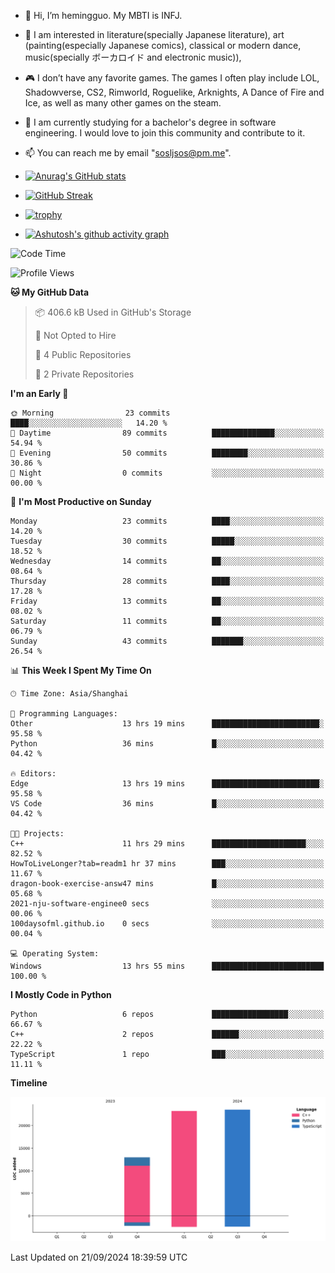 - 👋 Hi, I’m hemingguo. My MBTI is INFJ.
- 🎨 I am interested in literature(specially Japanese literature), art (painting(especially Japanese comics), classical or modern dance, music(specially ボーカロイド and electronic music)),
- 🎮 I don’t have any favorite games. The games I often play include LOL, Shadowverse, CS2, Rimworld, Roguelike, Arknights, A Dance of Fire and Ice, as well as many other games on the steam.
- 🌱 I am currently studying for a bachelor's degree in software engineering. I would love to join this community and contribute to it.

- 📫 You can reach me by email "sosljsos@pm.me".


- [![Anurag's GitHub stats](https://github-readme-stats.vercel.app/api?username=hemingguo&show_icons=true&count_private=true&theme=aura&hide_border=true&icon_color=FF4500&text_color=76EE00)](https://github.com/anuraghazra/github-readme-stats)
  
- [![GitHub Streak](https://github-readme-streak-stats.herokuapp.com/?user=hemingguo&hide_border=true&theme=tokyonight)](https://git.io/streak-stats)
  
- [![trophy](https://github-profile-trophy.vercel.app/?username=hemingguo&theme=dracula)](https://github.com/ryo-ma/github-profile-trophy)
- [![Ashutosh's github activity graph](https://github-readme-activity-graph.vercel.app/graph?username=hemingguo&theme=tokyo-night&hide_border=true)](https://github.com/ashutosh00710/github-readme-activity-graph)
<!--START_SECTION:waka-->
![Code Time](http://img.shields.io/badge/Code%20Time-1%2C334%20hrs%2034%20mins-blue)

![Profile Views](http://img.shields.io/badge/Profile%20Views-0-blue)

**🐱 My GitHub Data** 

> 📦 406.6 kB Used in GitHub's Storage 
 > 
> 🚫 Not Opted to Hire
 > 
> 📜 4 Public Repositories 
 > 
> 🔑 2 Private Repositories 
 > 
**I'm an Early 🐤** 

```text
🌞 Morning                23 commits          ████░░░░░░░░░░░░░░░░░░░░░   14.20 % 
🌆 Daytime                89 commits          ██████████████░░░░░░░░░░░   54.94 % 
🌃 Evening                50 commits          ████████░░░░░░░░░░░░░░░░░   30.86 % 
🌙 Night                  0 commits           ░░░░░░░░░░░░░░░░░░░░░░░░░   00.00 % 
```
📅 **I'm Most Productive on Sunday** 

```text
Monday                   23 commits          ████░░░░░░░░░░░░░░░░░░░░░   14.20 % 
Tuesday                  30 commits          █████░░░░░░░░░░░░░░░░░░░░   18.52 % 
Wednesday                14 commits          ██░░░░░░░░░░░░░░░░░░░░░░░   08.64 % 
Thursday                 28 commits          ████░░░░░░░░░░░░░░░░░░░░░   17.28 % 
Friday                   13 commits          ██░░░░░░░░░░░░░░░░░░░░░░░   08.02 % 
Saturday                 11 commits          ██░░░░░░░░░░░░░░░░░░░░░░░   06.79 % 
Sunday                   43 commits          ███████░░░░░░░░░░░░░░░░░░   26.54 % 
```


📊 **This Week I Spent My Time On** 

```text
🕑︎ Time Zone: Asia/Shanghai

💬 Programming Languages: 
Other                    13 hrs 19 mins      ████████████████████████░   95.58 % 
Python                   36 mins             █░░░░░░░░░░░░░░░░░░░░░░░░   04.42 % 

🔥 Editors: 
Edge                     13 hrs 19 mins      ████████████████████████░   95.58 % 
VS Code                  36 mins             █░░░░░░░░░░░░░░░░░░░░░░░░   04.42 % 

🐱‍💻 Projects: 
C++                      11 hrs 29 mins      █████████████████████░░░░   82.52 % 
HowToLiveLonger?tab=readm1 hr 37 mins        ███░░░░░░░░░░░░░░░░░░░░░░   11.67 % 
dragon-book-exercise-answ47 mins             █░░░░░░░░░░░░░░░░░░░░░░░░   05.68 % 
2021-nju-software-enginee0 secs              ░░░░░░░░░░░░░░░░░░░░░░░░░   00.06 % 
100daysofml.github.io    0 secs              ░░░░░░░░░░░░░░░░░░░░░░░░░   00.04 % 

💻 Operating System: 
Windows                  13 hrs 55 mins      █████████████████████████   100.00 % 
```

**I Mostly Code in Python** 

```text
Python                   6 repos             █████████████████░░░░░░░░   66.67 % 
C++                      2 repos             ██████░░░░░░░░░░░░░░░░░░░   22.22 % 
TypeScript               1 repo              ███░░░░░░░░░░░░░░░░░░░░░░   11.11 % 
```



**Timeline**

![Lines of Code chart](https://raw.githubusercontent.com/hemingguo/hemingguo/main/assets/bar_graph.png)


 Last Updated on 21/09/2024 18:39:59 UTC
<!--END_SECTION:waka-->
<!---
hemingguo/hemingguo is a ✨ special ✨ repository because its `README.md` (this file) appears on your GitHub profile.
You can click the Preview link to take a look at your changes.
--->
